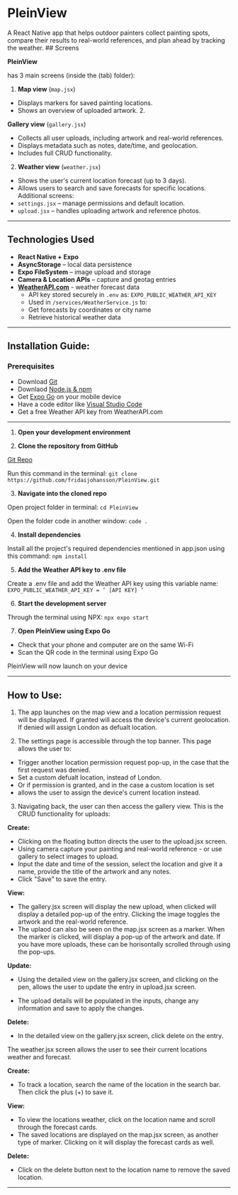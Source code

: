# PleinView 

A React Native app that helps outdoor painters collect painting spots, compare their results to real-world references, and plan ahead by tracking the weather. ## Screens 

**PleinView** 

has 3 main screens (inside the (tab) folder): 
1. **Map view** (`map.jsx`) 

- Displays markers for saved painting locations. 
- Shows an overview of uploaded artwork. 2. 

**Gallery view** (`gallery.jsx`) 

- Collects all user uploads, including artwork and real-world references. 
- Displays metadata such as notes, date/time, and geolocation. 
- Includes full CRUD functionality. 

2. **Weather view** (`weather.jsx`) 

- Shows the user's current location forecast (up to 3 days). 
- Allows users to search and save forecasts for specific locations. Additional screens: 
- `settings.jsx` – manage permissions and default location. 
- `upload.jsx` – handles uploading artwork and reference photos. 

--- 

## Technologies Used 

- **React Native + Expo** 
- **AsyncStorage** – local data persistence 
- **Expo FileSystem** – image upload and storage 
- **Camera & Location APIs** – capture and geotag entries 
- **[WeatherAPI.com](https://www.weatherapi.com/)** - weather forecast data 
    - API key stored securely in `.env` as: `EXPO_PUBLIC_WEATHER_API_KEY` 
    - Used in `/services/WeatherService.js` to: 
    - Get forecasts by coordinates or city name 
    - Retrieve historical weather data 
    
--- 

## Installation Guide: 

### Prerequisites 

- Download [Git](https://git-scm.com/downloads) 
- Downlaod [Node.js & npm](https://nodejs.org/en/download/) 
- Get [Expo Go](https://expo.dev/go) on your mobile device
- Have a code editor like [Visual Studio Code](https://code.visualstudio.com/) 
- Get a free Weather API key from WeatherAPI.com 
 
---

1. **Open your development environment** 

2. **Clone the repository from GitHub** 

[Git Repo](https://github.com/fridaijohansson/PleinView) 

Run this command in the terminal: 
`git clone https://github.com/fridaijohansson/PleinView.git` 

3. **Navigate into the cloned repo** 

Open project folder in terminal:
`cd PleinView` 

Open the folder code in another window:
`code . `

4. **Install dependencies** 

Install all the project's required dependencies mentioned in app.json using this command: 
`npm install`  

5. **Add the Weather API key to .env file**

Create a .env file and add the Weather API key using this variable name:
`EXPO_PUBLIC_WEATHER_API_KEY = ‘ [API KEY] ’`

6. **Start the development server** 

Through the terminal using NPX: 
`npx expo start` 

7. **Open PleinView using Expo Go** 

- Check that your phone and computer are on the same Wi-Fi 
- Scan the QR code in the terminal using Expo Go 

PleinView will now launch on your device 

---

## How to Use: 

1. The app launches on the map view and a location permission request will be displayed. If granted will access the device's current geolocation. If denied will assign London as defualt location. 

2. The settings page is accessible through the top banner. This page allows the user to: 

- Trigger another location permission request pop-up, in the case that the first request was denied. 
- Set a custom defualt location, instead of London. 
- Or if permission is granted, and in the case a custom location is set 
- allows the user to assign the device's current location instead. 

3. Navigating back, the user can then access the gallery view. This is the CRUD functionality for uploads: 

**Create:** 

- Clicking on the floating button directs the user to the upload.jsx screen. 
- Using camera capture your painting and real-world reference - or use gallery to select images to upload. 
- Input the date and time of the session, select the location and give it a name, provide the title of the artwork and any notes. 
- Click "Save" to save the entry. 

**View:** 

- The gallery.jsx screen will display the new upload, when clicked will display a detailed pop-up of the entry. Clicking the image toggles the artwork and the real-world reference. 
- The uplaod can also be seen on the map.jsx screen as a marker. When the marker is clicked, will display a pop-up of the artwork and date. If you have more uploads, these can be horisontally scrolled through using the pop-ups. 

**Update:** 

- Using the detailed view on the gallery.jsx screen, and clicking on the pen, allows the user to update the entry in upload.jsx screen. 

- The upload details will be populated in the inputs, change any information and save to apply the changes.

**Delete:** 

- In the detailed view on the gallery.jsx screen, click delete on the entry. 

The weather.jsx screen allows the user to see their current locations weather and forecast. 

**Create:** 

- To track a location, search the name of the location in the search bar. Then click the plus (+) to save it. 

**View:** 

- To view the locations weather, click on the location name and scroll through the forecast cards. 
- The saved locations are displayed on the map.jsx screen, as another type of marker. Clicking on it will display the forecast cards as well. 

**Delete:** 

- Click on the delete button next to the location name to remove the saved location. 

---